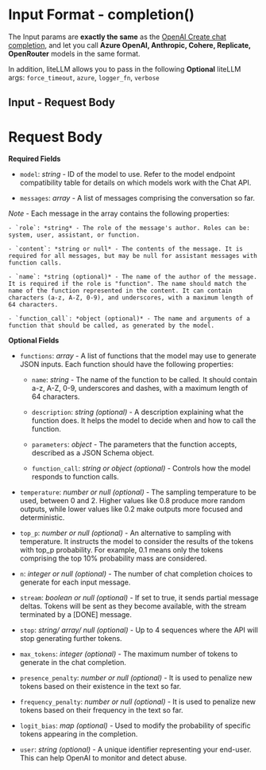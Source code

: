 # Input Format - completion()
The Input params are **exactly the same** as the 
<a href="https://platform.openai.com/docs/api-reference/chat/create" target="_blank" rel="noopener noreferrer">OpenAI Create chat completion</a>, and let you call **Azure OpenAI, Anthropic, Cohere, Replicate, OpenRouter** models in the same format. 

In addition, liteLLM allows you to pass in the following **Optional** liteLLM args:
`force_timeout`, `azure`, `logger_fn`, `verbose`

## Input - Request Body
# Request Body

**Required Fields**

- `model`: *string* - ID of the model to use. Refer to the model endpoint compatibility table for details on which models work with the Chat API.
  
- `messages`: *array* - A list of messages comprising the conversation so far.

*Note* - Each message in the array contains the following properties:

    - `role`: *string* - The role of the message's author. Roles can be: system, user, assistant, or function.
    
    - `content`: *string or null* - The contents of the message. It is required for all messages, but may be null for assistant messages with function calls.
    
    - `name`: *string (optional)* - The name of the author of the message. It is required if the role is "function". The name should match the name of the function represented in the content. It can contain characters (a-z, A-Z, 0-9), and underscores, with a maximum length of 64 characters.
    
    - `function_call`: *object (optional)* - The name and arguments of a function that should be called, as generated by the model.


**Optional Fields**

- `functions`: *array* - A list of functions that the model may use to generate JSON inputs. Each function should have the following properties:

    - `name`: *string* - The name of the function to be called. It should contain a-z, A-Z, 0-9, underscores and dashes, with a maximum length of 64 characters.
    
    - `description`: *string (optional)* - A description explaining what the function does. It helps the model to decide when and how to call the function.
    
    - `parameters`: *object* - The parameters that the function accepts, described as a JSON Schema object.
    
    - `function_call`: *string or object (optional)* - Controls how the model responds to function calls.

- `temperature`: *number or null (optional)* - The sampling temperature to be used, between 0 and 2. Higher values like 0.8 produce more random outputs, while lower values like 0.2 make outputs more focused and deterministic. 

- `top_p`: *number or null (optional)* - An alternative to sampling with temperature. It instructs the model to consider the results of the tokens with top_p probability. For example, 0.1 means only the tokens comprising the top 10% probability mass are considered.

- `n`: *integer or null (optional)* - The number of chat completion choices to generate for each input message.

- `stream`: *boolean or null (optional)* - If set to true, it sends partial message deltas. Tokens will be sent as they become available, with the stream terminated by a [DONE] message.

- `stop`: *string/ array/ null (optional)* - Up to 4 sequences where the API will stop generating further tokens.

- `max_tokens`: *integer (optional)* - The maximum number of tokens to generate in the chat completion.

- `presence_penalty`: *number or null (optional)* - It is used to penalize new tokens based on their existence in the text so far.

- `frequency_penalty`: *number or null (optional)* - It is used to penalize new tokens based on their frequency in the text so far.

- `logit_bias`: *map (optional)* - Used to modify the probability of specific tokens appearing in the completion.

- `user`: *string (optional)* - A unique identifier representing your end-user. This can help OpenAI to monitor and detect abuse.
